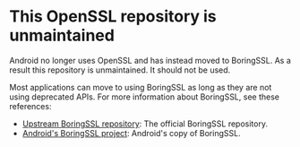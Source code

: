 This OpenSSL repository is unmaintained
=======================================

Android no longer uses OpenSSL and has instead moved to BoringSSL. As a result
this repository is unmaintained. It should not be used.

Most applications can move to using BoringSSL as long as they are not
using deprecated APIs. For more information about BoringSSL, see these
references:

  * [Upstream BoringSSL repository](https://boringssl.googlesource.com/boringssl/): The
    official BoringSSL repository.
  * [Android's BoringSSL project](https://android.googlesource.com/platform/external/boringssl/):
    Android's copy of BoringSSL.
